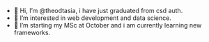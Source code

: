 - 👋 Hi, I’m @theodtasia, i have just graduated from csd auth.
- 👀 I’m interested in web development and data science.
- 🌱 I’m starting my MSc at October and i am currently learning new frameworks.


<!---
theodtasia/theodtasia is a ✨ special ✨ repository because its `README.md` (this file) appears on your GitHub profile.
You can click the Preview link to take a look at your changes.
--->
